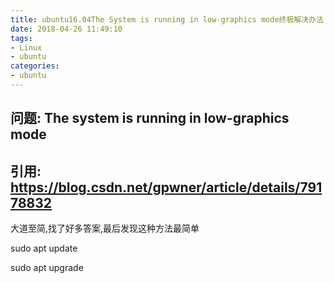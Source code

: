 ```yaml
---
title: ubuntu16.04The System is running in low-graphics mode终极解决办法 
date: 2018-04-26 11:49:10
tags: 
- Linux
- ubuntu
categories: 
- ubuntu
---
```


## 问题: The system is running in low-graphics mode

## 引用: https://blog.csdn.net/gpwner/article/details/79178832

大道至简,找了好多答案,最后发现这种方法最简单

sudo apt update

sudo apt upgrade

